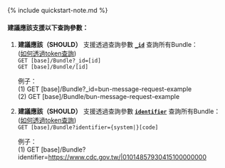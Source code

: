 {% include quickstart-note.md %}

#### 建議應該支援以下查詢參數：

1. **建議應該（SHOULD）** 支援透過查詢參數 **[`_id`](SearchParameter-Bundle-id.html)** 查詢所有Bundle：               
    ([如何透過token查詢](http://hl7.org/fhir/R4/search.html#token))  
    `GET [base]/Bundle?_id=[id]`  
    `GET [base]/Bundle/[id]`

    例子：  
      (1) GET [base]/Bundle?_id=bun-message-request-example  
      (2) GET [base]/Bundle/bun-message-request-example


2. **建議應該（SHOULD）** 支援透過查詢參數 **[`identifier`](SearchParameter-Bundle-identifier.html)** 查詢所有Bundle：              
    ([如何透過token查詢](http://hl7.org/fhir/R4/search.html#token))   
    `GET [base]/Bundle?identifier={system|}[code]`

    例子：  
      (1) GET [base]/Bundle?identifier=https://www.cdc.gov.tw/|01014857930415100000000